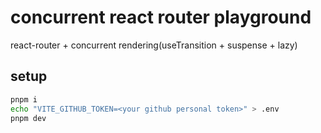 # concurrent react router playground

react-router + concurrent rendering(useTransition + suspense + lazy)

## setup

```bash
pnpm i
echo "VITE_GITHUB_TOKEN=<your github personal token>" > .env
pnpm dev
```
